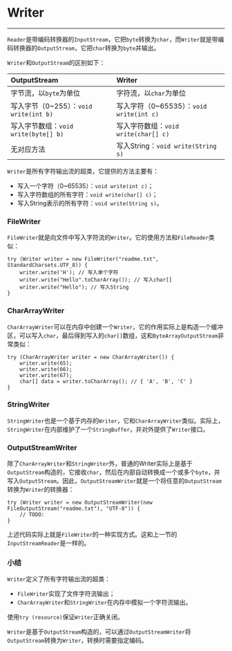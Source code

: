 # Writer

------

`Reader`是带编码转换器的`InputStream`，它把`byte`转换为`char`，而`Writer`就是带编码转换器的`OutputStream`，它把`char`转换为`byte`并输出。

`Writer`和`OutputStream`的区别如下：

| OutputStream                           | Writer                                   |
| :------------------------------------- | :--------------------------------------- |
| 字节流，以`byte`为单位                 | 字符流，以`char`为单位                   |
| 写入字节（0~255）：`void write(int b)` | 写入字符（0~65535）：`void write(int c)` |
| 写入字节数组：`void write(byte[] b)`   | 写入字符数组：`void write(char[] c)`     |
| 无对应方法                             | 写入String：`void write(String s)`       |

`Writer`是所有字符输出流的超类，它提供的方法主要有：

- 写入一个字符（0~65535）：`void write(int c)`；
- 写入字符数组的所有字符：`void write(char[] c)`；
- 写入String表示的所有字符：`void write(String s)`。

### FileWriter

`FileWriter`就是向文件中写入字符流的`Writer`。它的使用方法和`FileReader`类似：

```
try (Writer writer = new FileWriter("readme.txt", StandardCharsets.UTF_8)) {
    writer.write('H'); // 写入单个字符
    writer.write("Hello".toCharArray()); // 写入char[]
    writer.write("Hello"); // 写入String
}
```

### CharArrayWriter

`CharArrayWriter`可以在内存中创建一个`Writer`，它的作用实际上是构造一个缓冲区，可以写入`char`，最后得到写入的`char[]`数组，这和`ByteArrayOutputStream`非常类似：

```
try (CharArrayWriter writer = new CharArrayWriter()) {
    writer.write(65);
    writer.write(66);
    writer.write(67);
    char[] data = writer.toCharArray(); // { 'A', 'B', 'C' }
}
```

### StringWriter

`StringWriter`也是一个基于内存的`Writer`，它和`CharArrayWriter`类似。实际上，`StringWriter`在内部维护了一个`StringBuffer`，并对外提供了`Writer`接口。

### OutputStreamWriter

除了`CharArrayWriter`和`StringWriter`外，普通的Writer实际上是基于`OutputStream`构造的，它接收`char`，然后在内部自动转换成一个或多个`byte`，并写入`OutputStream`。因此，`OutputStreamWriter`就是一个将任意的`OutputStream`转换为`Writer`的转换器：

```
try (Writer writer = new OutputStreamWriter(new FileOutputStream("readme.txt"), "UTF-8")) {
    // TODO:
}
```

上述代码实际上就是`FileWriter`的一种实现方式。这和上一节的`InputStreamReader`是一样的。

### 小结

`Writer`定义了所有字符输出流的超类：

- `FileWriter`实现了文件字符流输出；
- `CharArrayWriter`和`StringWriter`在内存中模拟一个字符流输出。

使用`try (resource)`保证`Writer`正确关闭。

`Writer`是基于`OutputStream`构造的，可以通过`OutputStreamWriter`将`OutputStream`转换为`Writer`，转换时需要指定编码。